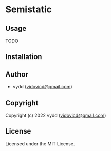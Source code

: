 # Semistatic

## Usage

TODO

## Installation

## Author

* vydd (vidovicd@gmail.com)

## Copyright

Copyright (c) 2022 vydd (vidovicd@gmail.com)

## License

Licensed under the MIT License.
